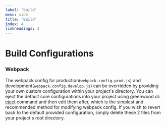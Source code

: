 ```yaml
---
label: 'build'
menu: side
title: 'Build'
index: 4
linkheadings: 3
---
```


# Build Configurations

### Webpack

The webpack config for production(`webpack.config.prod.js`) and development(`webpack.config.develop.js`) can be overridden by providing your own custom configuration within your project's directory.  You can eject the default core configurations into your project using greenwood cli [eject](#eject-configuration) command and then edit them after, which is the simplest and recommended method for modifying webpack config.  If you wish to revert back to the default provided configuration, simply delete these 2 files from your project's root directory. 